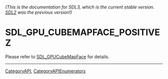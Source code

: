 ###### (This is the documentation for SDL3, which is the current stable version. [SDL2](https://wiki.libsdl.org/SDL2/) was the previous version!)
# SDL_GPU_CUBEMAPFACE_POSITIVEZ

Please refer to [SDL_GPUCubeMapFace](SDL_GPUCubeMapFace) for details.

----
[CategoryAPI](CategoryAPI), [CategoryAPIEnumerators](CategoryAPIEnumerators)

